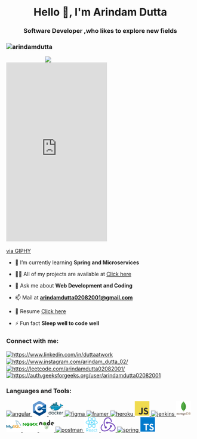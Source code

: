 <h1 align="center">Hello 👋, I'm Arindam Dutta</h1>
<h3 align="center">Software Developer ,who likes to explore new fields</h3>

<h3 align="left"> <img width=50 height=20 src="https://komarev.com/ghpvc/?username=arindamdutta&label=View&color=0e75b6&style=flat" alt="arindamdutta" /> </h3>
<img align="right" width="400" src="https://giphy.com/embed/L7Lm7JSWSRkW5Vvjjg/video">
<iframe src="https://giphy.com/embed/C5oD3WouufnWORp7wP" width="270" height="480" frameBorder="0" class="giphy-embed" allowFullScreen></iframe><p><a href="https://giphy.com/gifs/storyful-animals-kids-dogs-C5oD3WouufnWORp7wP">via GIPHY</a></p>


- 🌱 I’m currently learning **Spring and Microservices**

- 👨‍💻 All of my projects are available at <a href="https://portfolioarindam.netlify.app/" target="_blank"> Click here </a>

- 💬 Ask me about **Web Development and Coding**

- 📫 Mail at **arindamdutta02082001@gmail.com**

- 📄 Resume <a href="https://drive.google.com/file/d/1LTvVaxuSpK5EB2ESTlwCg4sA8hbkSaIZ/view?usp=sharing" target="_blank"> Click here </a> 

- ⚡ Fun fact **Sleep well to code well**

<h3 align="left">Connect with me:</h3>
<p align="left">
<a href="https://linkedin.com/in/https://www.linkedin.com/in/duttaatwork" target="blank"><img align="center" src="https://raw.githubusercontent.com/rahuldkjain/github-profile-readme-generator/master/src/images/icons/Social/linked-in-alt.svg" alt="https://www.linkedin.com/in/duttaatwork" height="30" width="40" /></a>
<a href="https://instagram.com/https://www.instagram.com/arindam_dutta_02/" target="blank"><img align="center" src="https://raw.githubusercontent.com/rahuldkjain/github-profile-readme-generator/master/src/images/icons/Social/instagram.svg" alt="https://www.instagram.com/arindam_dutta_02/" height="30" width="40" /></a>
<a href="https://www.leetcode.com/https://leetcode.com/arindamdutta02082001/" target="blank"><img align="center" src="https://raw.githubusercontent.com/rahuldkjain/github-profile-readme-generator/master/src/images/icons/Social/leet-code.svg" alt="https://leetcode.com/arindamdutta02082001/" height="30" width="40" /></a>
<a href="https://auth.geeksforgeeks.org/user/https://auth.geeksforgeeks.org/user/arindamdutta02082001" target="blank"><img align="center" src="https://raw.githubusercontent.com/rahuldkjain/github-profile-readme-generator/master/src/images/icons/Social/geeks-for-geeks.svg" alt="https://auth.geeksforgeeks.org/user/arindamdutta02082001" height="30" width="40" /></a>
</p>

<h3 align="left">Languages and Tools:</h3>
<p align="left"> <a href="https://angular.io" target="_blank" rel="noreferrer"> <img src="https://angular.io/assets/images/logos/angular/angular.svg" alt="angular" width="40" height="40"/> </a> <a href="https://www.w3schools.com/cpp/" target="_blank" rel="noreferrer"> <img src="https://raw.githubusercontent.com/devicons/devicon/master/icons/cplusplus/cplusplus-original.svg" alt="cplusplus" width="40" height="40"/> </a> <a href="https://www.docker.com/" target="_blank" rel="noreferrer"> <img src="https://raw.githubusercontent.com/devicons/devicon/master/icons/docker/docker-original-wordmark.svg" alt="docker" width="40" height="40"/> </a> <a href="https://www.figma.com/" target="_blank" rel="noreferrer"> <img src="https://www.vectorlogo.zone/logos/figma/figma-icon.svg" alt="figma" width="40" height="40"/> </a> <a href="https://www.framer.com/" target="_blank" rel="noreferrer"> <img src="https://www.vectorlogo.zone/logos/framer/framer-icon.svg" alt="framer" width="40" height="40"/> </a> <a href="https://heroku.com" target="_blank" rel="noreferrer"> <img src="https://www.vectorlogo.zone/logos/heroku/heroku-icon.svg" alt="heroku" width="40" height="40"/> </a> <a href="https://developer.mozilla.org/en-US/docs/Web/JavaScript" target="_blank" rel="noreferrer"> <img src="https://raw.githubusercontent.com/devicons/devicon/master/icons/javascript/javascript-original.svg" alt="javascript" width="40" height="40"/> </a> <a href="https://www.jenkins.io" target="_blank" rel="noreferrer"> <img src="https://www.vectorlogo.zone/logos/jenkins/jenkins-icon.svg" alt="jenkins" width="40" height="40"/> </a> <a href="https://www.mongodb.com/" target="_blank" rel="noreferrer"> <img src="https://raw.githubusercontent.com/devicons/devicon/master/icons/mongodb/mongodb-original-wordmark.svg" alt="mongodb" width="40" height="40"/> </a> <a href="https://www.mysql.com/" target="_blank" rel="noreferrer"> <img src="https://raw.githubusercontent.com/devicons/devicon/master/icons/mysql/mysql-original-wordmark.svg" alt="mysql" width="40" height="40"/> </a> <a href="https://www.nginx.com" target="_blank" rel="noreferrer"> <img src="https://raw.githubusercontent.com/devicons/devicon/master/icons/nginx/nginx-original.svg" alt="nginx" width="40" height="40"/> </a> <a href="https://nodejs.org" target="_blank" rel="noreferrer"> <img src="https://raw.githubusercontent.com/devicons/devicon/master/icons/nodejs/nodejs-original-wordmark.svg" alt="nodejs" width="40" height="40"/> </a> <a href="https://postman.com" target="_blank" rel="noreferrer"> <img src="https://www.vectorlogo.zone/logos/getpostman/getpostman-icon.svg" alt="postman" width="40" height="40"/> </a> <a href="https://reactjs.org/" target="_blank" rel="noreferrer"> <img src="https://raw.githubusercontent.com/devicons/devicon/master/icons/react/react-original-wordmark.svg" alt="react" width="40" height="40"/> </a> <a href="https://redux.js.org" target="_blank" rel="noreferrer"> <img src="https://raw.githubusercontent.com/devicons/devicon/master/icons/redux/redux-original.svg" alt="redux" width="40" height="40"/> </a> <a href="https://spring.io/" target="_blank" rel="noreferrer"> <img src="https://www.vectorlogo.zone/logos/springio/springio-icon.svg" alt="spring" width="40" height="40"/> </a> <a href="https://www.typescriptlang.org/" target="_blank" rel="noreferrer"> <img src="https://raw.githubusercontent.com/devicons/devicon/master/icons/typescript/typescript-original.svg" alt="typescript" width="40" height="40"/> </a> </p>
